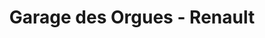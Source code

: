---
title: "Garage des Orgues - Renault"
url: /bort-les-orgues/garage-des-orgues-renault/
shop: voiture
---